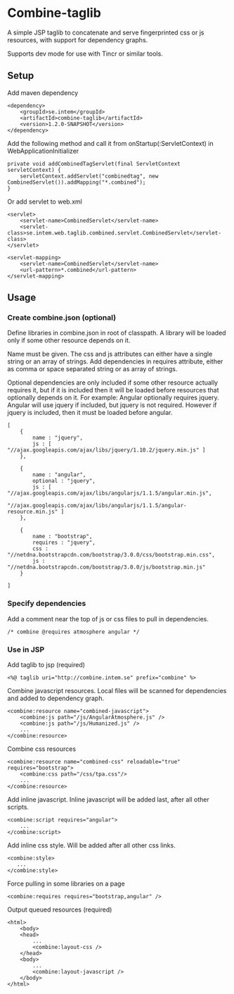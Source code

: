 # Combine-taglib #
A simple JSP taglib to concatenate and serve fingerprinted css or js resources, with support for dependency graphs.

Supports dev mode for use with Tincr or similar tools.

## Setup ##

Add maven dependency

    <dependency>
        <groupId>se.intem</groupId>
        <artifactId>combine-taglib</artifactId>
        <version>1.2.0-SNAPSHOT</version>
    </dependency>

Add the following method and call it from onStartup(:ServletContext) in WebApplicationInitializer

    private void addCombinedTagServlet(final ServletContext servletContext) {
        servletContext.addServlet("combinedtag", new CombinedServlet()).addMapping("*.combined");
    }


Or add servlet to web.xml

    <servlet>
        <servlet-name>CombinedServlet</servlet-name>
        <servlet-class>se.intem.web.taglib.combined.servlet.CombinedServlet</servlet-class>
    </servlet>

    <servlet-mapping>
        <servlet-name>CombinedServlet</servlet-name>
        <url-pattern>*.combined</url-pattern>
    </servlet-mapping>
    

    
    
## Usage ##

### Create combine.json (optional) ###
Define libraries in combine.json in root of classpath. A library will be loaded only if some other resource depends on it.

Name must be given. The css and js attributes can either have a single string or an array of strings. Add dependencies in requires attribute, either as comma or space separated string or as array of strings.

Optional dependencies are only included if some other resource actually requires it, but if it is included then it will be loaded before resources that optionally depends on it. For example: Angular optionally requires jquery. Angular will use jquery if included, but jquery is not required. However if jquery is included, then it must be loaded before angular.
    

    [
        {
            name : "jquery",
            js : [ "//ajax.googleapis.com/ajax/libs/jquery/1.10.2/jquery.min.js" ]
        },

        {
            name : "angular",
            optional : "jquery",
            js : [ "//ajax.googleapis.com/ajax/libs/angularjs/1.1.5/angular.min.js",
                    "//ajax.googleapis.com/ajax/libs/angularjs/1.1.5/angular-resource.min.js" ]
        },

        {
            name : "bootstrap",
            requires : "jquery",
            css : "//netdna.bootstrapcdn.com/bootstrap/3.0.0/css/bootstrap.min.css",
            js : "//netdna.bootstrapcdn.com/bootstrap/3.0.0/js/bootstrap.min.js"
        }

    ]


### Specify dependencies ###
Add a comment near the top of js or css files to pull in dependencies.
    
    /* combine @requires atmosphere angular */

### Use in JSP ###

Add taglib to jsp (required)

    <%@ taglib uri="http://combine.intem.se" prefix="combine" %>
    
Combine javascript resources. Local files will be scanned for dependencies and added to dependency graph.


    <combine:resource name="combined-javascript">
        <combine:js path="/js/AngularAtmosphere.js" />
        <combine:js path="/js/Humanized.js" />
        ...
    </combine:resource>
    
Combine css resources

    <combine:resource name="combined-css" reloadable="true" requires="bootstrap">
        <combine:css path="/css/tpa.css"/>
        ...
    </combine:resource>

Add inline javascript. Inline javascript will be added last, after all other scripts.

    <combine:script requires="angular">
        ...
    </combine:script>
    
Add inline css style. Will be added after all other css links.

    <combine:style>
       ...
    </combine:style>

Force pulling in some libraries on a page

    <combine:requires requires="bootstrap,angular" />

Output queued resources (required)

    <html>
        <body>
        <head>
            ...
            <combine:layout-css />
        </head>
        <body>
            ...
            <combine:layout-javascript />
        </body>
    </html>


